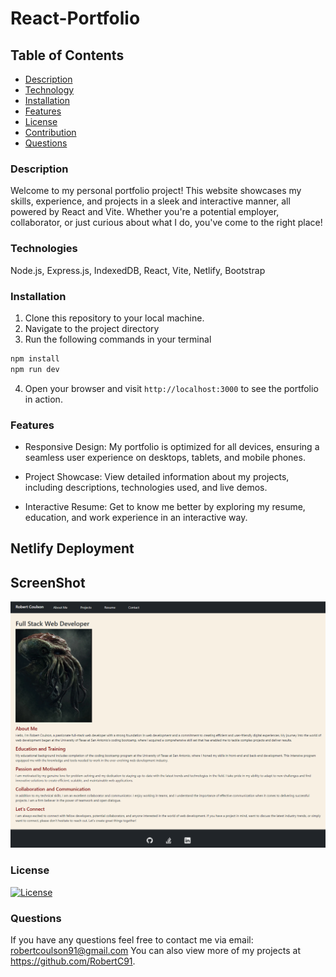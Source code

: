# React-Portfolio

## Table of Contents
- [Description](#description)
- [Technology](#technology)
- [Installation](#installation)
- [Features](#features)
- [License](#license)
- [Contribution](#contribution)
- [Questions](#questions)

### Description

Welcome to my personal portfolio project! This website showcases my skills, experience, and projects in a sleek and interactive manner, all powered by React and Vite. Whether you're a potential employer, collaborator, or just curious about what I do, you've come to the right place!

### Technologies

Node.js, Express.js, IndexedDB, React, Vite, Netlify, Bootstrap

### Installation

1. Clone this repository to your local machine.
2. Navigate to the project directory
3. Run the following commands in your terminal
```sh
npm install
npm run dev
```
4. Open your browser and visit `http://localhost:3000` to see the portfolio in action.

### Features

* Responsive Design: My portfolio is optimized for all devices, ensuring a seamless user experience on desktops, tablets, and mobile phones.

* Project Showcase: View detailed information about my projects, including descriptions, technologies used, and live demos.

* Interactive Resume: Get to know me better by exploring my resume, education, and work experience in an interactive way.

## Netlify Deployment



## ScreenShot

![Alt text](public/images/React_Portfolio.png)

### License

[![License](https://img.shields.io/badge/License-MIT-blue.svg)](LICENSE)

### Questions

If you have any questions feel free to contact me via email: robertcoulson91@gmail.com 
You can also view more of my projects at https://github.com/RobertC91.
